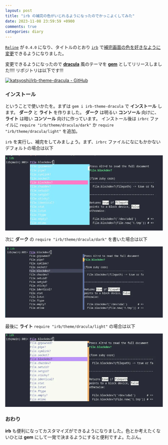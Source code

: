 ```yaml
---
layout: post
title: "irb の補完の色がいじれるようになったのでかっこよくしてみた"
date: 2023-11-08 23:59:59 +0900
comments: true
categories: diary
---
```


[`Reline`](https://github.com/ruby/reline) が `0.4.0` になり、タイトルのとおり [`irb`](https://github.com/ruby/irb) で[補完画面の色を好きなように変更](https://github.com/ruby/reline/blob/master/doc/reline/face.md)できるようになりました。

変更できるようになったので [**dracula**](https://draculatheme.com/) 風のテーマを [**gem**](https://rubygems.org) としてリリースしました!!!!
リポジトリは以下です!!!

[![katsyoshi/irb-theme-dracula - GitHub](https://gh-card.dev/repos/katsyoshi/irb-theme-dracula.svg)](https://github.com/katsyoshi/irb-theme-dracula)

### インストール

ということで使いかたを。まずは `gem i irb-theme-dracula` で **インストール** します。
**ダーク** と **ライト** を作りました。 **ダーク** は明るい **コンソール** 向けに、 **ライト** は暗い **コンソール** 向けに作っています。
インストール後は `irbrc` ファイルに `require "irb/theme/dracula/dark"` か `require "irb/theme/dracula/light"` を追加。

`irb` を実行し、補完をしてみましょう。まず、`irbrc` ファイルになにもかかないデフォルトの場合は以下

![](/images/screenshot/irb-default.webp)

次に **ダーク** の `require "irb/theme/dracula/dark"` を書いた場合は以下

![](/images/screenshot/dracula-dark.webp)

最後に **ライト** `require "irb/theme/dracula/light"` の場合は以下

![](/images/screenshot/dracula-light.webp)

### おわり

**irb** も便利になってカスタマイズができるようになりました。色とか考えたくないひとは **gem** にして一発で決まるようにすると便利ですよ。たぶん。
